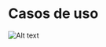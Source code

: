 # Casos de uso

![Alt text](https://github.com/Fismael18/StefBot/blob/main/Imagenes%20StefBot/16.jpg)
